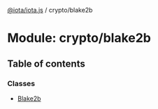 [@iota/iota.js](../README.md) / crypto/blake2b

# Module: crypto/blake2b

## Table of contents

### Classes

- [Blake2b](../classes/crypto/blake2b.blake2b.md)
